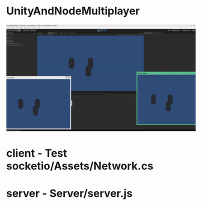 # UnityAndNodeMultiplayer
![alt text](preview.gif)
# client - Test socketio/Assets/Network.cs
# server - Server/server.js
